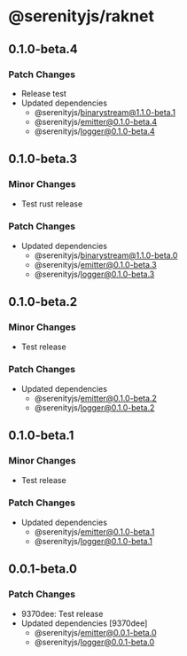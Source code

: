 # @serenityjs/raknet

## 0.1.0-beta.4

### Patch Changes

- Release test
- Updated dependencies
  - @serenityjs/binarystream@1.1.0-beta.1
  - @serenityjs/emitter@0.1.0-beta.4
  - @serenityjs/logger@0.1.0-beta.4

## 0.1.0-beta.3

### Minor Changes

- Test rust release

### Patch Changes

- Updated dependencies
  - @serenityjs/binarystream@1.1.0-beta.0
  - @serenityjs/emitter@0.1.0-beta.3
  - @serenityjs/logger@0.1.0-beta.3

## 0.1.0-beta.2

### Minor Changes

- Test release

### Patch Changes

- Updated dependencies
  - @serenityjs/emitter@0.1.0-beta.2
  - @serenityjs/logger@0.1.0-beta.2

## 0.1.0-beta.1

### Minor Changes

- Test release

### Patch Changes

- Updated dependencies
  - @serenityjs/emitter@0.1.0-beta.1
  - @serenityjs/logger@0.1.0-beta.1

## 0.0.1-beta.0

### Patch Changes

- 9370dee: Test release
- Updated dependencies [9370dee]
  - @serenityjs/emitter@0.0.1-beta.0
  - @serenityjs/logger@0.0.1-beta.0
